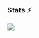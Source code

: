 ### Stats ⚡
![](https://github-readme-stats.vercel.app/api?username=andy971022&show_icons=true&hide=contribs&theme=radical)

